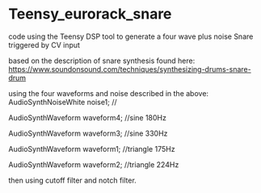 # Teensy_eurorack_snare
code using the Teensy DSP tool to generate a four wave plus noise Snare triggered by CV input

based on the description of snare synthesis found here:
https://www.soundonsound.com/techniques/synthesizing-drums-snare-drum

using the four waveforms and noise described in the above:
AudioSynthNoiseWhite     noise1;         //

AudioSynthWaveform       waveform4;      //sine 180Hz

AudioSynthWaveform       waveform3;      //sine 330Hz 

AudioSynthWaveform       waveform1;      //triangle 175Hz 

AudioSynthWaveform       waveform2;      //triangle 224Hz 

then using cutoff filter and notch filter.
